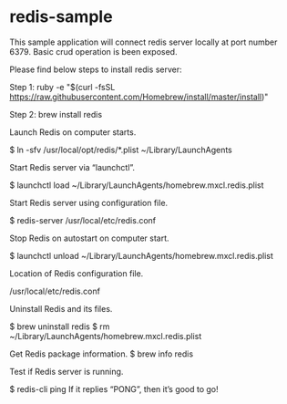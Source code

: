 # redis-sample
This sample application will connect redis server locally at port number 6379. Basic crud operation is been exposed.

Please find below steps to install redis server:

Step 1:  ruby -e "$(curl -fsSL https://raw.githubusercontent.com/Homebrew/install/master/install)"

Step 2: brew install redis

Launch Redis on computer starts.

$ ln -sfv /usr/local/opt/redis/*.plist ~/Library/LaunchAgents

Start Redis server via “launchctl”.

$ launchctl load ~/Library/LaunchAgents/homebrew.mxcl.redis.plist

Start Redis server using configuration file.

$ redis-server /usr/local/etc/redis.conf

Stop Redis on autostart on computer start.

$ launchctl unload ~/Library/LaunchAgents/homebrew.mxcl.redis.plist

Location of Redis configuration file.

/usr/local/etc/redis.conf

Uninstall Redis and its files.

$ brew uninstall redis
$ rm ~/Library/LaunchAgents/homebrew.mxcl.redis.plist

Get Redis package information.
$ brew info redis

Test if Redis server is running.

$ redis-cli ping
If it replies “PONG”, then it’s good to go!



